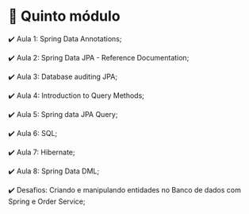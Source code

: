 # :checkered_flag: Quinto módulo

:heavy_check_mark: Aula 1: Spring Data Annotations;

:heavy_check_mark: Aula 2: Spring Data JPA - Reference Documentation;

:heavy_check_mark: Aula 3: Database auditing JPA;

:heavy_check_mark: Aula 4: Introduction to Query Methods;

:heavy_check_mark: Aula 5: Spring data JPA Query;

:heavy_check_mark: Aula 6: SQL;

:heavy_check_mark: Aula 7: Hibernate;

:heavy_check_mark: Aula 8: Spring Data DML;

:heavy_check_mark: Desafios: Criando e manipulando entidades no Banco de dados com Spring e Order Service;
